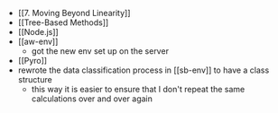 - [[7. Moving Beyond Linearity]] 
- [[Tree-Based Methods]] 
- [[Node.js]] 
- [[aw-env]]
	- got the new env set up on the server
- [[Pyro]] 
- rewrote the data classification process in [[sb-env]] to have a class structure
	- this way it is easier to ensure that I don't repeat the same calculations over and over again